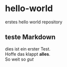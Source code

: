 # hello-world
erstes hello world repository
## teste Markdown  
dies ist ein erster Test.  
Hoffe das klappt **alles**.  
So weit so *gut*
